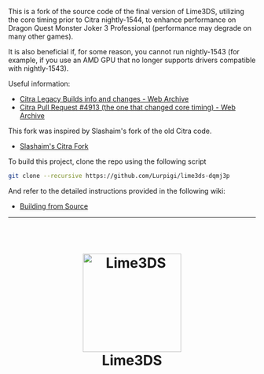 This is a fork of the source code of the final version of Lime3DS, utilizing the core timing prior to Citra nightly-1544, to enhance performance on Dragon Quest Monster Joker 3 Professional (performance may degrade on many other games).

It is also beneficial if, for some reason, you cannot run nightly-1543 (for example, if you use an AMD GPU that no longer supports drivers compatible with nightly-1543).

Useful information:

-   [Citra Legacy Builds info and changes - Web Archive](https://web.archive.org/web/20230603005840/https://citra-emu.org/wiki/citra-legacy-builds/#last-build-before-the-core-timing-rewrite)
-   [Citra Pull Request #4913 (the one that changed core timing) - Web Archive](https://web.archive.org/web/20230212174257/https://github.com/citra-emu/citra/pull/4913)

This fork was inspired by Slashaim's fork of the old Citra code.

-   [Slashaim's Citra Fork](https://github.com/Slashaim/citra-dqmj3pro?tab=readme-ov-file)

To build this project, clone the repo using the following script

```sh
git clone --recursive https://github.com/Lurpigi/lime3ds-dqmj3p
```

And refer to the detailed instructions provided in the following wiki:

-   [Building from Source](https://github.com/azahar-emu/azahar/wiki/Building-From-Source)

---

<h1 align="center">
  <br>
  <a href="[https://github.com/Lime3DS]"><img src="https://raw.githubusercontent.com/Lime3DS/Lime3DS/1b1c4f29d4280c750702459fd9a6ada539a4e9a9/dist/lime.svg" alt="Lime3DS" width="200"></a>
  <br>
  <b>Lime3DS</b>
  <br>
</h1>

